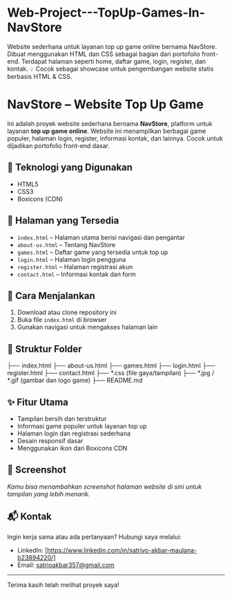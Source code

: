 # Web-Project---TopUp-Games-In-NavStore
Website sederhana untuk layanan top up game online bernama NavStore. Dibuat menggunakan HTML dan CSS sebagai bagian dari portofolio front-end. Terdapat halaman seperti home, daftar game, login, register, dan kontak.  💡 Cocok sebagai showcase untuk pengembangan website statis berbasis HTML &amp; CSS.

# NavStore – Website Top Up Game

Ini adalah proyek website sederhana bernama **NavStore**, platform untuk layanan **top up game online**. Website ini menampilkan berbagai game populer, halaman login, register, informasi kontak, dan lainnya. Cocok untuk dijadikan portofolio front-end dasar.

## 🔧 Teknologi yang Digunakan
- HTML5
- CSS3
- Boxicons (CDN)

## 📄 Halaman yang Tersedia
- `index.html` – Halaman utama berisi navigasi dan pengantar
- `about-us.html` – Tentang NavStore
- `games.html` – Daftar game yang tersedia untuk top up
- `login.html` – Halaman login pengguna
- `register.html` – Halaman registrasi akun
- `contact.html` – Informasi kontak dan form

## 🚀 Cara Menjalankan
1. Download atau clone repository ini
2. Buka file `index.html` di browser
3. Gunakan navigasi untuk mengakses halaman lain

## 📁 Struktur Folder
├── index.html
├── about-us.html
├── games.html
├── login.html
├── register.html
├── contact.html
├── *.css (file gaya/tampilan)
├── *.jpg / *.gif (gambar dan logo game)
├── README.md

## ✨ Fitur Utama
- Tampilan bersih dan terstruktur
- Informasi game populer untuk layanan top up
- Halaman login dan registrasi sederhana
- Desain responsif dasar
- Menggunakan ikon dari Boxicons CDN

## 📸 Screenshot
*Kamu bisa menambahkan screenshot halaman website di sini untuk tampilan yang lebih menarik.*

## 📬 Kontak
Ingin kerja sama atau ada pertanyaan? Hubungi saya melalui:
- LinkedIn: [https://www.linkedin.com/in/satriyo-akbar-maulana-b23894220/]
- Email: satrioakbar357@gmail.com

---

Terima kasih telah melihat proyek saya!
